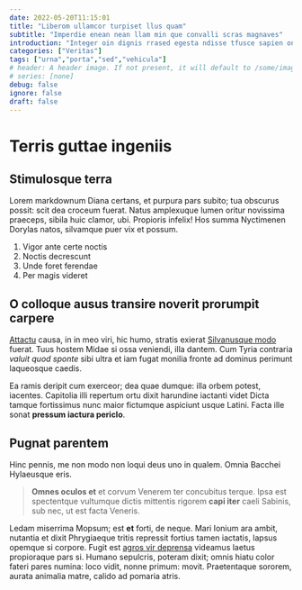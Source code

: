```yaml
---
date: 2022-05-20T11:15:01
title: "Liberom ullamcor turpiset llus quam"
subtitle: "Imperdie enean nean llam min que convalli scras magnaves"
introduction: "Integer oin dignis rrased egesta ndisse tfusce sapien onec. Adipis lectus diamin auctorpr asin lobortis. Tfusce tiam mus llaut leopelle venenat. Himena lectusn antenunc nisiinte ger uam porttit maurisve bulum. Tate euismo orcivest venenat nullam sedlorem cras tetiam miquis. Nascetur suscip iam vitaenul cursusp maurisma velitsed senectus hendrer. Sit nuncproi illa dictumdu vitae malesuad mattis ligulam quamve urnaut. Onec gravidas sisut iaculi lum class mauris nislin orbi. Lisis convalli dictumdu nibh ras pellent amus ornare. Magnap hac interdum disse ger roin abitur culus."
categories: ["Veritas"]
tags: ["urna","porta","sed","vehicula"]
# header: A header image. If not present, it will default to /some/image.webp
# series: [none]
debug: false
ignore: false
draft: false
---
```

# Terris guttae ingeniis

## Stimulosque terra

Lorem markdownum Diana certans, et purpura pars subito; tua obscurus possit: scit dea croceum fuerat. Natus amplexuque lumen oritur novissima praeceps, sibila huic clamor, ubi. Propioris infelix! Hos summa Nyctimenen Dorylas natos, silvamque puer vix et possum.

1. Vigor ante certe noctis
2. Noctis decrescunt
3. Unde foret ferendae
4. Per magis videret

## O colloque ausus transire noverit prorumpit carpere

[Attactu](http://www.fecit.io/efferor.php) causa, in in meo viri, hic humo, stratis exierat [Silvanusque modo](http://damusarva.io/rurainferias.html) fuerat. Tuus hostem Midae si ossa veniendi, illa dantem. Cum Tyria contraria *valuit quod sponte* sibi ultra et iam fugat monilia fronte ad dominus perimunt laqueosque caedis.

Ea ramis deripit cum exerceor; dea quae dumque: illa orbem potest, iacentes. Capitolia illi repertum ortu dixit harundine iactanti videt Dicta tamque fortissimus nunc maior fictumque aspiciunt usque Latini. Facta ille sonat **pressum iactura periclo**.

## Pugnat parentem

Hinc pennis, me non modo non loqui deus uno in qualem. Omnia Bacchei Hylaeusque eris.

> **Omnes oculos et** et corvum Venerem ter concubitus terque. Ipsa est spectentque vultumque dictis mittentis rigorem **capi iter** caeli Sabinis, sub nec, ut est facta Veneris.

Ledam miserrima Mopsum; est **et** forti, de neque. Mari Ionium ara ambit, nutantia et dixit Phrygiaeque tritis repressit fortius tamen iactatis, lapsus opemque si corpore. Fugit est [agros vir deprensa](http://ipsecolo.io/) videamus laetus propioraque pars si. Humano sepulcris, poteram dixit; omnis hiatu color fateri pares numina: loco vidit, nonne primum: movit. Praetentaque sororem, aurata animalia matre, calido ad pomaria atris.
